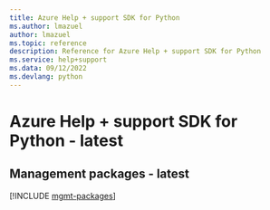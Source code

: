 ```yaml
---
title: Azure Help + support SDK for Python
ms.author: lmazuel
author: lmazuel
ms.topic: reference
description: Reference for Azure Help + support SDK for Python
ms.service: help+support
ms.data: 09/12/2022
ms.devlang: python
---
```

# Azure Help + support SDK for Python - latest

## Management packages - latest
[!INCLUDE [mgmt-packages](help-+-support-mgmt-index.md)]